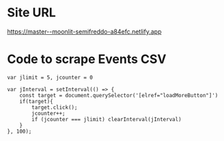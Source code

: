 # Site URL
https://master--moonlit-semifreddo-a84efc.netlify.app
# Code to scrape Events CSV 

```
var jlimit = 5, jcounter = 0 

var jInterval = setInterval(() => {
    const target = document.querySelector('[elref="loadMoreButton"]')
    if(target){
        target.click();
        jcounter++;
        if (jcounter === jlimit) clearInterval(jInterval)
    }
}, 100);
```


